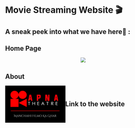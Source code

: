 # Movie Streaming Website  🎬



## A sneak peek into what we have here🙈 :


## Home Page
<p align="center"><img src="Readme_assets/home_pd.gif" width = 85% ></p>


## About
<div>
<div>
<img src="Images\Logo/logo1.png" height = "120" align = "left"/>

</div>
<br>

## Link to the website









